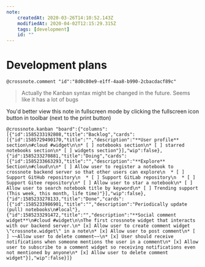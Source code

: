 ```yaml
---
note:
    createdAt: 2020-03-26T14:10:52.143Z
    modifiedAt: 2020-04-02T12:15:29.315Z
    tags: [development]
    id: ""
---
```

# Development plans
`@crossnote.comment "id":"8d0c80e9-e1ff-4aa8-b990-2cbacdacf89c"`  
> Actually the Kanban syntax might be changed in the future. Seems like it has a lot of bugs

You'd better view this note in fullscreen mode by clicking the fullscreen icon button in toolbar (next to the print button)

`@crossnote.kanban "board":{"columns":[{"id":1585233192808,"title":"Backlog","cards":[{"id":1585729490170,"title":"","description":"**User profile** section\n#cloud #widget\n\n* [ ] notebooks section\n* [ ] starred notebooks section\n* [ ] widgets section"}],"wip":false},{"id":1585233270881,"title":"Doing","cards":[{"id":1585233663293,"title":"","description":"**Explore** Section\n#cloud\n\n* [ ] Allow user to register a notebook to crossnote backend server so that other users can explore\n  * [ ] Support GitHub repository\n  * [ ] Support GitLab repository\n  * [ ] Support Gitee repository\n* [ ] Allow user to star a notebook\n* [ ] Allow user to search notebook title by keyword\n* [ ] Trending support (This week, this month, life time)"}],"wip":false},{"id":1585233278133,"title":"Done","cards":[{"id":1585233986901,"title":"","description":"Periodically update (pull) notebooks\n#local"},{"id":1585233291472,"title":"","description":"**Social comment widget**\n#cloud #widget\n\nThe first crossnote widget that interacts with our backend server.\n* [x] Allow user to create comment widget \"crossnote.widget\" in a note\n* [x] Allow user to post comment\n* [ ] ~~Allow user to delete comment~~\n* [x] User should receive notifications when someone mentions the user in a comment\n* [x] Allow user to subscribe to a comment widget so receiving notifications even not mentioned by anyone\n* [x] Allow user to delete comment widget"}],"wip":false}]}`  
